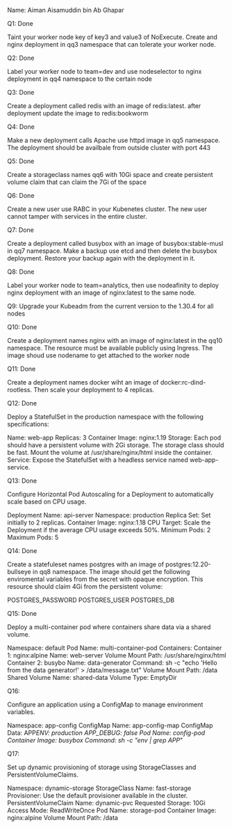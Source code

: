 Name: Aiman Aisamuddin bin Ab Ghapar

Q1: Done

Taint your worker node key of key3 and value3 of NoExecute. Create and nginx deployment in qq3 namespace that can tolerate your worker node.

Q2: Done

Label your worker node to team=dev and use nodeselector to nginx deployment in qq4 namespace to the certain node

Q3: Done

Create a deployment called redis with an image of redis:latest. after deployment update the image to redis:bookworm

Q4: Done

Make a new deployment calls Apache use httpd image in qq5 namespace. The deployment should be availbale from outside cluster with port 443

Q5: Done

Create a storageclass names qq6 with 10Gi space and create persistent volume claim that can claim the 7Gi of the space

Q6: Done

Create a new user use RABC in your Kubenetes cluster. The new user cannot tamper with services in the entire cluster.

Q7: Done

Create a deployment called busybox with an image of busybox:stable-musl in qq7 namespace. Make a backup use etcd and then delete the busybox deployment. Restore your backup again with the deployment in it.

Q8: Done

Label your worker node to team=analytics, then use nodeafinity to deploy nginx deployment with an image of nginx:latest to the same node.

Q9:
Upgrade your Kubeadm from the current version to the 1.30.4 for all nodes

Q10: Done

Create a deployment names nginx with an image of nginx:latest in the qq10 namespace. The resource must be available publicly using Ingress. The image shoud use nodename to get attached to the worker node

Q11: Done

Create a deployment names docker wiht an image of docker:rc-dind-rootless. Then scale your deployment to 4 replicas.

Q12: Done

Deploy a StatefulSet in the production namespace with the following specifications:

Name: web-app
Replicas: 3
Container Image: nginx:1.19
Storage:
Each pod should have a persistent volume with 2Gi storage.
The storage class should be fast.
Mount the volume at /usr/share/nginx/html inside the container.
Service: Expose the StatefulSet with a headless service named web-app-service.

Q13: Done

Configure Horizontal Pod Autoscaling for a Deployment to automatically scale based on CPU usage.

Deployment Name: api-server
Namespace: production
Replica Set: Set initially to 2 replicas.
Container Image: nginx:1.18
CPU Target: Scale the Deployment if the average CPU usage exceeds 50%.
Minimum Pods: 2
Maximum Pods: 5

Q14: Done

Create a statefuleset names postgres with an image of postgres:12.20-bullseye in qq8 namespace. The image should get the following enviromental variables from the secret with opaque encryption. This resource should claim 4Gi from the persistent volume:

POSTGRES_PASSWORD
POSTGRES_USER
POSTGRES_DB

Q15: Done

Deploy a multi-container pod where containers share data via a shared volume.

Namespace: default
Pod Name: multi-container-pod
Containers:
Container 1: nginx:alpine
Name: web-server
Volume Mount Path: /usr/share/nginx/html
Container 2: busybo
Name: data-generator
Command: sh -c "echo 'Hello from the data generator!' > /data/message.txt"
Volume Mount Path: /data
Shared Volume Name: shared-data
Volume Type: EmptyDir

Q16:

Configure an application using a ConfigMap to manage environment variables.

Namespace: app-config
ConfigMap Name: app-config-map
ConfigMap Data:
APP*ENV: production
APP_DEBUG: false
Pod Name: config-pod
Container Image: busybox
Command: sh -c "env | grep APP*"

Q17:

Set up dynamic provisioning of storage using StorageClasses and PersistentVolumeClaims.

Namespace: dynamic-storage
StorageClass Name: fast-storage
Provisioner: Use the default provisioner available in the cluster.
PersistentVolumeClaim Name: dynamic-pvc
Requested Storage: 10Gi
Access Mode: ReadWriteOnce
Pod Name: storage-pod
Container Image: nginx:alpine
Volume Mount Path: /data
